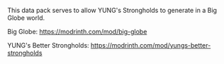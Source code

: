 This data pack serves to allow YUNG's Strongholds to generate in a Big Globe world.

Big Globe: https://modrinth.com/mod/big-globe

YUNG's Better Strongholds: https://modrinth.com/mod/yungs-better-strongholds
